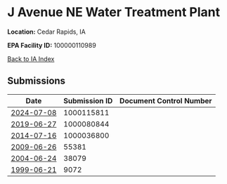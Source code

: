 # J Avenue NE Water Treatment Plant

**Location:** Cedar Rapids, IA

**EPA Facility ID:** 100000110989

[Back to IA Index](../../index.md)

## Submissions

| Date | Submission ID | Document Control Number |
|------|--------------|-------------------------|
| [2024-07-08](submissions/1000115811.md) | 1000115811 |  |
| [2019-06-27](submissions/1000080844.md) | 1000080844 |  |
| [2014-07-16](submissions/1000036800.md) | 1000036800 |  |
| [2009-06-26](submissions/55381.md) | 55381 |  |
| [2004-06-24](submissions/38079.md) | 38079 |  |
| [1999-06-21](submissions/9072.md) | 9072 |  |
